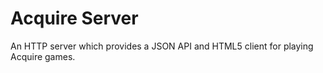 Acquire Server
==============
An HTTP server which provides a JSON API and HTML5 client for playing Acquire games.